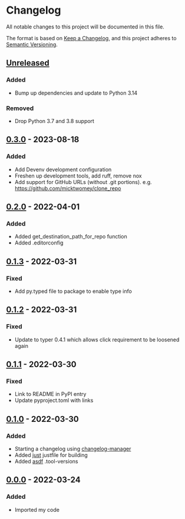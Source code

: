 # Changelog
All notable changes to this project will be documented in this file.

The format is based on [Keep a Changelog](https://keepachangelog.com/en/1.1.0/),
and this project adheres to [Semantic Versioning](https://semver.org/spec/v2.0.0.html).

## [Unreleased]
### Added
- Bump up dependencies and update to Python 3.14

### Removed
- Drop Python 3.7 and 3.8 support

## [0.3.0] - 2023-08-18
### Added
- Add Devenv development configuration
- Freshen up development tools, add ruff, remove nox
- Add support for GitHub URLs (without .git portions). e.g. https://github.com/micktwomey/clone_repo

## [0.2.0] - 2022-04-01
### Added
- Added get_destination_path_for_repo function
- Added .editorconfig

## [0.1.3] - 2022-03-31
### Fixed
- Add py.typed file to package to enable type info

## [0.1.2] - 2022-03-31
### Fixed
- Update to typer 0.4.1 which allows click requirement to be loosened again

## [0.1.1] - 2022-03-30
### Fixed
- Link to README in PyPI entry
- Update pyproject.toml with links

## [0.1.0] - 2022-03-30
### Added
- Starting a changelog using [changelog-manager](https://github.com/axelfauvel/changelog-manager)
- Added [just](https://github.com/casey/just) justfile for building
- Added [asdf](https://asdf-vm.com) .tool-versions

## [0.0.0] - 2022-03-24
### Added
- Imported my code

[Unreleased]: https://github.com/micktwomey/clone-repo/compare/0.3.0...HEAD
[0.3.0]: https://github.com/micktwomey/clone-repo/compare/0.2.0...0.3.0
[0.2.0]: https://github.com/micktwomey/clone-repo/compare/0.1.3...0.2.0
[0.1.3]: https://github.com/micktwomey/clone-repo/compare/0.1.2...0.1.3
[0.1.2]: https://github.com/micktwomey/clone-repo/compare/0.1.1...0.1.2
[0.1.1]: https://github.com/micktwomey/clone-repo/compare/0.1.0...0.1.1
[0.1.0]: https://github.com/micktwomey/clone-repo/compare/0.0.0...0.1.0
[0.0.0]: https://github.com/micktwomey/clone-repo/releases/tag/0.0.0
